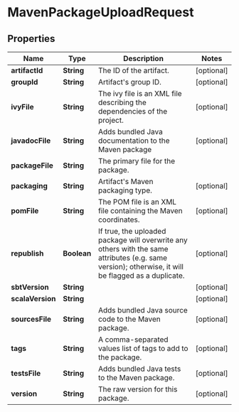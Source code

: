 
# MavenPackageUploadRequest

## Properties
Name | Type | Description | Notes
------------ | ------------- | ------------- | -------------
**artifactId** | **String** | The ID of the artifact. |  [optional]
**groupId** | **String** | Artifact&#39;s group ID. |  [optional]
**ivyFile** | **String** | The ivy file is an XML file describing the dependencies of the project. |  [optional]
**javadocFile** | **String** | Adds bundled Java documentation to the Maven package |  [optional]
**packageFile** | **String** | The primary file for the package. | 
**packaging** | **String** | Artifact&#39;s Maven packaging type. |  [optional]
**pomFile** | **String** | The POM file is an XML file containing the Maven coordinates. |  [optional]
**republish** | **Boolean** | If true, the uploaded package will overwrite any others with the same attributes (e.g. same version); otherwise, it will be flagged as a duplicate. |  [optional]
**sbtVersion** | **String** |  |  [optional]
**scalaVersion** | **String** |  |  [optional]
**sourcesFile** | **String** | Adds bundled Java source code to the Maven package. |  [optional]
**tags** | **String** | A comma-separated values list of tags to add to the package. |  [optional]
**testsFile** | **String** | Adds bundled Java tests to the Maven package. |  [optional]
**version** | **String** | The raw version for this package. |  [optional]



